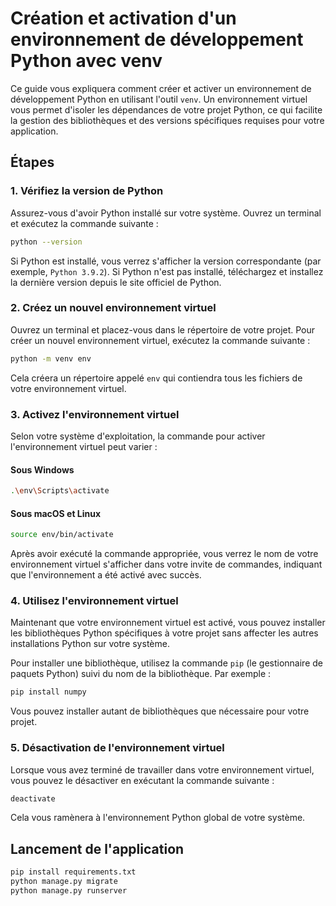 # Création et activation d'un environnement de développement Python avec venv

Ce guide vous expliquera comment créer et activer un environnement de développement Python en utilisant l'outil `venv`. Un environnement virtuel vous permet d'isoler les dépendances de votre projet Python, ce qui facilite la gestion des bibliothèques et des versions spécifiques requises pour votre application.

## Étapes

### 1. Vérifiez la version de Python

Assurez-vous d'avoir Python installé sur votre système. Ouvrez un terminal et exécutez la commande suivante :

```bash
python --version
```

Si Python est installé, vous verrez s'afficher la version correspondante (par exemple, `Python 3.9.2`). Si Python n'est pas installé, téléchargez et installez la dernière version depuis le site officiel de Python.

### 2. Créez un nouvel environnement virtuel

Ouvrez un terminal et placez-vous dans le répertoire de votre projet. Pour créer un nouvel environnement virtuel, exécutez la commande suivante :

```bash
python -m venv env
```

Cela créera un répertoire appelé `env` qui contiendra tous les fichiers de votre environnement virtuel.

### 3. Activez l'environnement virtuel

Selon votre système d'exploitation, la commande pour activer l'environnement virtuel peut varier :

#### Sous Windows

```bash
.\env\Scripts\activate
```

#### Sous macOS et Linux

```bash
source env/bin/activate
```

Après avoir exécuté la commande appropriée, vous verrez le nom de votre environnement virtuel s'afficher dans votre invite de commandes, indiquant que l'environnement a été activé avec succès.

### 4. Utilisez l'environnement virtuel

Maintenant que votre environnement virtuel est activé, vous pouvez installer les bibliothèques Python spécifiques à votre projet sans affecter les autres installations Python sur votre système.

Pour installer une bibliothèque, utilisez la commande `pip` (le gestionnaire de paquets Python) suivi du nom de la bibliothèque. Par exemple :

```bash
pip install numpy
```

Vous pouvez installer autant de bibliothèques que nécessaire pour votre projet.

### 5. Désactivation de l'environnement virtuel

Lorsque vous avez terminé de travailler dans votre environnement virtuel, vous pouvez le désactiver en exécutant la commande suivante :

```bash
deactivate
```

Cela vous ramènera à l'environnement Python global de votre système.

## Lancement de l'application

```bash
pip install requirements.txt
python manage.py migrate
python manage.py runserver
```
